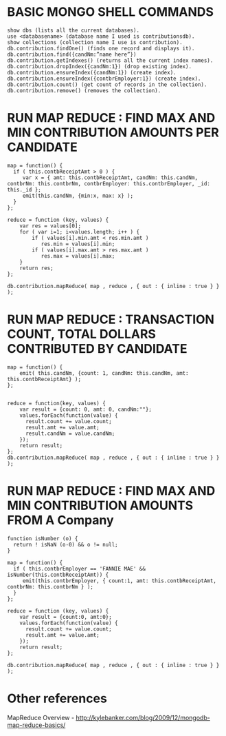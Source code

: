 BASIC MONGO SHELL COMMANDS
==========================
    show dbs (lists all the current databases).
    use <databasename> (database name I used is contributionsdb).
    show collections (collection name I use is contribution).
    db.contribution.findOne() (finds one record and displays it).
    db.contribution.find({candNm:”name here”}) 
    db.contribution.getIndexes() (returns all the current index names).
    db.contribution.dropIndex({candNm:1}) (drop existing index).
    db.contribution.ensureIndex({candNm:1}) (create index).
    db.contribution.ensureIndex({contbrEmployer:1}) (create index).
    db.contribution.count() (get count of records in the collection).
    db.contribution.remove() (removes the collection).


RUN MAP REDUCE : FIND MAX AND MIN CONTRIBUTION AMOUNTS PER CANDIDATE
=====================================================================
	map = function() {
	  if ( this.contbReceiptAmt > 0 ) {
	     var x = { amt: this.contbReceiptAmt, candNm: this.candNm, contbrNm: this.contbrNm, contbrEmployer: this.contbrEmployer, _id: this._id };
	     emit(this.candNm, {min:x, max: x} );
	  }
	};
	
	reduce = function (key, values) {
	    var res = values[0];
	    for ( var i=1; i<values.length; i++ ) {
	        if ( values[i].min.amt < res.min.amt ) 
	           res.min = values[i].min;
	        if ( values[i].max.amt > res.max.amt ) 
	           res.max = values[i].max;
	    }
	    return res;
	};
	
	db.contribution.mapReduce( map , reduce , { out : { inline : true } } );


RUN MAP REDUCE : TRANSACTION COUNT, TOTAL DOLLARS CONTRIBUTED BY CANDIDATE
==========================================================================
	map = function() {
	    emit( this.candNm, {count: 1, candNm: this.candNm, amt: this.contbReceiptAmt} );
	};
	
	
	reduce = function(key, values) {
	    var result = {count: 0, amt: 0, candNm:""};
	    values.forEach(function(value) {
	      result.count += value.count;
	      result.amt += value.amt;
	      result.candNm = value.candNm;
	    });
	    return result;
	};
	db.contribution.mapReduce( map , reduce , { out : { inline : true } } );


RUN MAP REDUCE : FIND MAX AND MIN CONTRIBUTION AMOUNTS FROM A Company
=====================================================================
	function isNumber (o) {
	  return ! isNaN (o-0) && o != null;
	}
	
	map = function() {
	  if ( this.contbrEmployer == 'FANNIE MAE' && isNumber(this.contbReceiptAmt)) {
	     emit(this.contbrEmployer, { count:1, amt: this.contbReceiptAmt, contbrNm: this.contbrNm } );
	  }
	};
	
	reduce = function (key, values) {
	    var result = {count:0, amt:0};
	    values.forEach(function(value) {
	      result.count += value.count;
	      result.amt += value.amt;
	    });
	    return result;
	};
	
	db.contribution.mapReduce( map , reduce , { out : { inline : true } } );


Other references
=========================================================
MapReduce Overview - http://kylebanker.com/blog/2009/12/mongodb-map-reduce-basics/

